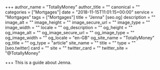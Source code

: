 +++
author_name = "TotallyMoney"
author_title = ""
canonical = ""
categories = ["Mortgages"]
date = "2018-11-15T11:01:15+00:00"
service = "Mortgages"
tags = ["Mortgages"]
title = "Jenna"
[seo.og]
description = ""
image_alt = ""
image_height = ""
image_secure_url = ""
image_type = ""
image_width = ""
locale = ""
og_description = ""
og_height = ""
og_image_alt = ""
og_image_secure_url = ""
og_image_type = ""
og_image_width = ""
og_locale = "en-GB"
og_site_name = "TotallyMoney"
og_title = ""
og_type = "article"
site_name = ""
title = ""
type = ""
[seo.twitter]
card = ""
site = ""
twitter_card = ""
twitter_site = "@TotallyMoney"

+++
This is a guide about Jenna.